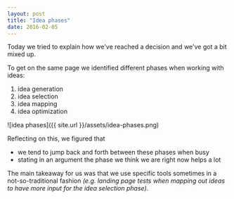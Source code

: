 ```yaml
---
layout: post
title: "Idea phases"
date: 2016-02-05
---
```


Today we tried to explain how we've reached a decision and we've got a bit mixed up.

To get on the same page we identified different phases when working with ideas:

1. idea generation
2. idea selection
3. idea mapping
4. idea optimization

![idea phases]({{ site.url }}/assets/idea-phases.png)

Reflecting on this, we figured that 

* we tend to jump back and forth between these phases when busy
* stating in an argument the phase we think we are right now helps a lot

The main takeaway for us was that we use specific tools sometimes in a not-so-traditional fashion *(e.g. landing page tests when mapping out ideas to have more input for the idea selection phase)*.